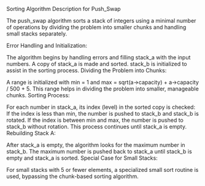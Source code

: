 Sorting Algorithm Description for Push_Swap



The push_swap algorithm sorts a stack of integers using a minimal number of operations by dividing the problem into smaller chunks and handling small stacks separately.

Error Handling and Initialization:

The algorithm begins by handling errors and filling stack_a with the input numbers.
A copy of stack_a is made and sorted.
stack_b is initialized to assist in the sorting process.
Dividing the Problem into Chunks:

A range is initialized with min = 1 and max = sqrt(a->capacity) + a->capacity / 500 + 5.
This range helps in dividing the problem into smaller, manageable chunks.
Sorting Process:

For each number in stack_a, its index (level) in the sorted copy is checked:
If the index is less than min, the number is pushed to stack_b and stack_b is rotated.
If the index is between min and max, the number is pushed to stack_b without rotation.
This process continues until stack_a is empty.
Rebuilding Stack A:

After stack_a is empty, the algorithm looks for the maximum number in stack_b.
The maximum number is pushed back to stack_a until stack_b is empty and stack_a is sorted.
Special Case for Small Stacks:

For small stacks with 5 or fewer elements, a specialized small sort routine is used, bypassing the chunk-based sorting algorithm.
